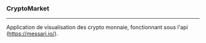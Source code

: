 ### CryptoMarket
---
Application de visualisation des crypto monnaie, fonctionnant sous l'api (https://messari.io/).
